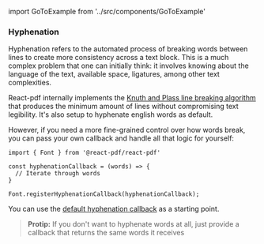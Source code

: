 import GoToExample from '../src/components/GoToExample'

### Hyphenation

Hyphenation refers to the automated process of breaking words between lines to create more consistency across a text block. This is a much complex problem that one can initially think: it involves knowing about the language of the text, available space, ligatures, among other text complexities.

React-pdf internally implements the [Knuth and Plass line breaking algorithm](http://www3.interscience.wiley.com/journal/113445055/abstract) that produces the minimum amount of lines without compromising text legibility. It's also setup to hyphenate english words as default.

However, if you need a more fine-grained control over how words break, you can pass your own callback and handle all that logic for yourself:

```
import { Font } from '@react-pdf/react-pdf'

const hyphenationCallback = (words) => {
  // Iterate through words
}

Font.registerHyphenationCallback(hyphenationCallback);
```

You can use the [default hyphenation callback](https://github.com/react-pdf/text-layout/tree/master/src/linebreaker) as a starting point.

> **Protip:** If you don't want to hyphenate words at all, just provide a callback that returns the same words it receives

<GoToExample />

